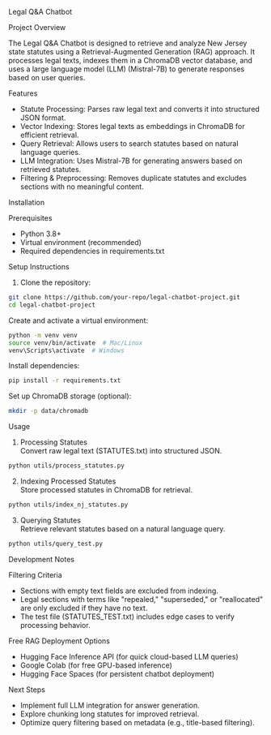 Legal Q&A Chatbot

Project Overview

The Legal Q&A Chatbot is designed to retrieve and analyze New Jersey state statutes using a Retrieval-Augmented Generation (RAG) approach. It processes legal texts, indexes them in a ChromaDB vector database, and uses a large language model (LLM) (Mistral-7B) to generate responses based on user queries.

Features

- Statute Processing: Parses raw legal text and converts it into structured JSON format.
- Vector Indexing: Stores legal texts as embeddings in ChromaDB for efficient retrieval.
- Query Retrieval: Allows users to search statutes based on natural language queries.
- LLM Integration: Uses Mistral-7B for generating answers based on retrieved statutes.
- Filtering & Preprocessing: Removes duplicate statutes and excludes sections with no meaningful content.

Installation

Prerequisites
- Python 3.8+
- Virtual environment (recommended)
- Required dependencies in requirements.txt

Setup Instructions

1. Clone the repository:
```bash
git clone https://github.com/your-repo/legal-chatbot-project.git
cd legal-chatbot-project
```

Create and activate a virtual environment:
```bash
python -m venv venv
source venv/bin/activate  # Mac/Linux
venv\Scripts\activate  # Windows
```

Install dependencies:
```bash
pip install -r requirements.txt
```

Set up ChromaDB storage (optional):
```bash
mkdir -p data/chromadb
```

Usage

1. Processing Statutes  
Convert raw legal text (STATUTES.txt) into structured JSON.
```bash
python utils/process_statutes.py
```

2. Indexing Processed Statutes  
Store processed statutes in ChromaDB for retrieval.
```bash
python utils/index_nj_statutes.py
```

3. Querying Statutes  
Retrieve relevant statutes based on a natural language query.
```bash
python utils/query_test.py
```


Development Notes

Filtering Criteria
- Sections with empty text fields are excluded from indexing.
- Legal sections with terms like "repealed," "superseded," or "reallocated" are only excluded if they have no text.
- The test file (STATUTES_TEST.txt) includes edge cases to verify processing behavior.

Free RAG Deployment Options
- Hugging Face Inference API (for quick cloud-based LLM queries)
- Google Colab (for free GPU-based inference)
- Hugging Face Spaces (for persistent chatbot deployment)

Next Steps
- Implement full LLM integration for answer generation.
- Explore chunking long statutes for improved retrieval.
- Optimize query filtering based on metadata (e.g., title-based filtering).
